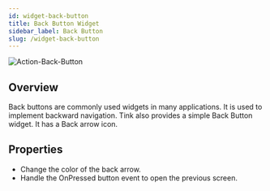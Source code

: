 ```yaml
---
id: widget-back-button
title: Back Button Widget
sidebar_label: Back Button
slug: /widget-back-button
---
```


![Action-Back-Button](/img/Widget-Back-Button.png)


##  Overview

Back buttons are commonly used widgets in many applications. It is used to implement backward navigation. Tink also provides a simple Back Button widget. It has a Back arrow icon.

## Properties

* Change the color of the back arrow.
* Handle the OnPressed button event to open the previous screen.